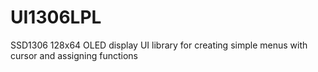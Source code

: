 # UI1306LPL
SSD1306 128x64 OLED display UI library for creating simple menus with cursor and assigning functions
